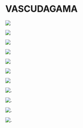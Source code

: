 # VASCUDAGAMA



 ![](https://media1.tenor.com/m/R_eZ54c3HF8AAAAd/coutinho-vasco.gif)
 
![](https://media1.tenor.com/m/6AR1IELZpjAAAAAd/coutinho-xmas.gif)

![](https://media1.tenor.com/m/sTDS6EpZGEoAAAAd/para-de-fofoca-fofoca.gif)

![](https://media1.tenor.com/m/gOErBR6glwEAAAAd/vasco-emerson-rodriguez-vasco.gif)

![](https://media1.tenor.com/m/shH18KWTKSwAAAAC/palmas-payet-payet-vasco.gif)

![](https://media1.tenor.com/m/HOXbmhUTOZMAAAAd/pablo-vegetti-vegetti.gif)

![](https://media1.tenor.com/m/OONSl5xQ6XQAAAAd/gigante-da-colina-vasco.gif)

![.](https://media1.tenor.com/m/AnqQNaXs8pYAAAAd/vasco-futebol.gif)

![.](https://media4.giphy.com/media/qyyWVCu02RBEl2gZsw/giphy.gif)

![.](https://media.tenor.com/VM68DcHK6jIAAAAM/edmundo.gif)

![.](https://github.com/user-attachments/assets/41c92ce0-9d7e-4090-b049-9db78bbdb8de.gif)
